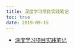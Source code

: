 ```yaml
---
title: 深度学习项目实践笔记
toc: true
date: 2019-09-15
---
```

- [深度学习项目实践笔记](http://www.tensorinfinity.com/paper_193.html)
